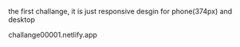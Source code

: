 the first challange, it is just responsive desgin  for phone(374px) and desktop 

challange00001.netlify.app
